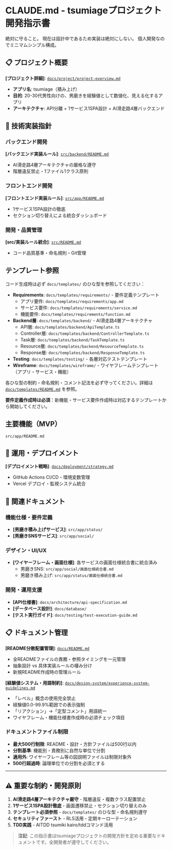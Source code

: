 # CLAUDE.md - tsumiageプロジェクト開発指示書

絶対に守ること。
現在は設計中であるため実装は絶対にしない。
個人開発なのでミニマムシンプル構成。

## 📋 プロジェクト概要

**[プロジェクト詳細]**: [`docs/project/project-overview.md`](./docs/project/project-overview.md)
- **アプリ名**: tsumiage（積み上げ）
- **目的**: 20-30代男性向けの、男磨きを経験値として数値化、見える化するアプリ
- **アーキテクチャ**: API分離 + 1サービス1SPA設計 + AI滑走路4層バックエンド

## 🔧 技術実装指針

### バックエンド開発
**[バックエンド実装ルール]**: [`src/backend/README.md`](./src/backend/README.md)
- AI滑走路4層アーキテクチャの厳格な遵守
- 階層違反禁止・1ファイル1クラス原則

### フロントエンド開発
**[フロントエンド実装ルール]**: [`src/app/README.md`](./src/app/README.md)
- 1サービス1SPA設計の徹底
- セクション切り替えによる統合ダッシュボード

### 開発・品質管理
**[src/実装ルール統合]**: [`src/README.md`](./src/README.md)
- コード品質基準・命名規則・Git管理
## テンプレート参照

コード生成時は必ず `docs/templates/` のひな型を参照してください：

- **Requirements**: `docs/templates/requirements/` - 要件定義テンプレート
  - アプリ要件: `docs/templates/requirements/app.md`
  - サービス要件: `docs/templates/requirements/service.md` 
  - 機能要件: `docs/templates/requirements/function.md`
- **Backend層**: `docs/templates/backend/` - AI滑走路4層アーキテクチャ
  - API層: `docs/templates/backend/ApiTemplate.ts`
  - Controller層: `docs/templates/backend/ControllerTemplate.ts`
  - Task層: `docs/templates/backend/TaskTemplate.ts`
  - Resource層: `docs/templates/backend/ResourceTemplate.ts`
  - Response層: `docs/templates/backend/ResponseTemplate.ts`
- **Testing**: `docs/templates/testing/` - 各層対応テストテンプレート
- **Wireframe**: `docs/templates/wireframe/` - ワイヤフレームテンプレート（アプリ・サービス・機能）

各ひな型の制約・命名規則・コメント記法を必ず守ってください。詳細は [`docs/templates/README.md`](./docs/templates/README.md) を参照。

**要件定義作成時は必須**：新機能・サービス要件作成時は対応するテンプレートから開始してください。


## 主要機能（MVP）
`src/app/README.md`

## 🚀 運用・デプロイメント

**[デプロイメント戦略]**: [`docs/deployment/strategy.md`](./docs/deployment/strategy.md)
- GitHub Actions CI/CD・環境変数管理
- Vercel デプロイ・監視システム統合

## 🔗 関連ドキュメント

### 機能仕様・要件定義
- **[男磨き積み上げサービス]**: `src/app/status/`
- **[男磨きSNSサービス]**: `src/app/social/`

### デザイン・UI/UX
- **[ワイヤーフレーム・画面仕様]**: 各サービスの画面仕様統合書に統合済み
  - 男磨きSNS: `src/app/social/画面仕様統合書.md`
  - 男磨き積み上げ: `src/app/status/画面仕様統合書.md` 

### 開発・運用支援
- **[API仕様書]**: `docs/architecture/api-specification.md`
- **[データベース設計]**: `docs/database/`
- **[テスト実行ガイド]**: `docs/testing/test-execution-guide.md`

## 📋 ドキュメント管理

**[README分散配置管理]**: [`docs/README.md`](./docs/README.md)
- 全READMEファイルの責務・参照タイミングを一元管理
- 抽象設計 vs 具体実装ルールの棲み分け
- 新規README作成時の管理ルール

**[経験値システム・用語制約]**: [`docs/design-system/experience-system-guidelines.md`](./docs/design-system/experience-system-guidelines.md)
- 「レベル」概念の使用完全禁止
- 経験値0.0-99.9%範囲での表示強制
- 「リアクション」→「定型コメント」用語統一
- ワイヤフレーム・機能仕様書作成時の必須チェック項目

### ドキュメントファイル制限
- **最大500行制限**: README・設計・方針ファイルは500行以内
- **分割基準**: 機能別・責務別に自然な単位で分割
- **適用外**: ワイヤーフレーム等の図説明ファイルは制限対象外
- **500行超過時**: 論理単位での分割を必須とする

---

## ⚠️ 重要な制約・開発原則

1. **AI滑走路4層アーキテクチャ厳守** - 階層違反・複数クラス配置禁止
2. **1サービス1SPA設計徹底** - 画面遷移禁止・セクション切り替えのみ
3. **テンプレート必須参照** - `docs/templates/` のひな型・命名規則遵守
4. **セキュリティファースト** - RLS活用・定期キーローテーション
5. **TDD実践** - AITDD tsumiki kairo/tddコマンド活用

> **注記**: この指示書はtsumiageプロジェクトの開発方針を定める重要なドキュメントです。全開発者が遵守してください。
